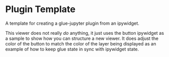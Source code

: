 # Plugin Template
A template for creating a glue-jupyter plugin from an ipywidget.

This viewer does not really *do* anything, it just uses the button ipywidget as a sample
to show how you can structure a new viewer. It does adjust the color of the button
to match the color of the layer being displayed as an example of how to keep glue
state in sync with ipywidget state.
